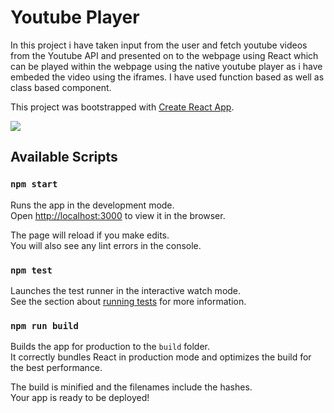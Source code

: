# Youtube Player

In this project i have taken input from the user and fetch youtube videos from the Youtube API and presented on to the webpage using React which can be played within the webpage using the native youtube player as i have embeded the video using the iframes. I have used function based as well as class based component.

This project was bootstrapped with [Create React App](https://github.com/facebook/create-react-app).

<kbd>
  <img src="https://i.imgur.com/kQqcLNi.png">
</kbd>

## Available Scripts

### `npm start`

Runs the app in the development mode.<br>
Open [http://localhost:3000](http://localhost:3000) to view it in the browser.

The page will reload if you make edits.<br>
You will also see any lint errors in the console.

### `npm test`

Launches the test runner in the interactive watch mode.<br>
See the section about [running tests](https://facebook.github.io/create-react-app/docs/running-tests) for more information.

### `npm run build`

Builds the app for production to the `build` folder.<br>
It correctly bundles React in production mode and optimizes the build for the best performance.

The build is minified and the filenames include the hashes.<br>
Your app is ready to be deployed!

